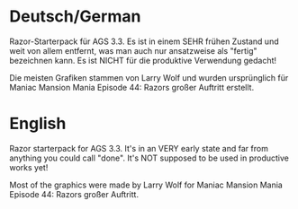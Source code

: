 # Deutsch/German
Razor-Starterpack für AGS 3.3. Es ist in einem SEHR frühen Zustand und weit von allem entfernt, was man auch nur ansatzweise als "fertig" bezeichnen kann.
Es ist NICHT für die produktive Verwendung gedacht!

Die meisten Grafiken stammen von Larry Wolf und wurden ursprünglich für Maniac Mansion Mania Episode 44: Razors großer Auftritt erstellt.

# English
Razor starterpack for AGS 3.3. It's in an VERY early state and far from anything you could call "done".
It's NOT supposed to be used in productive works yet!

Most of the graphics were made by Larry Wolf for Maniac Mansion Mania Episode 44: Razors großer Auftritt.
